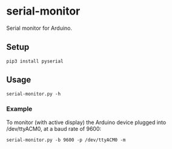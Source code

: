 # serial-monitor

Serial monitor for Arduino.

## Setup

```
pip3 install pyserial
```

## Usage

```
serial-monitor.py -h
```

### Example

To monitor (with active display) the Arduino device plugged into /dev/ttyACM0, at a baud rate of 9600:

```
serial-monitor.py -b 9600 -p /dev/ttyACM0 -m
```
